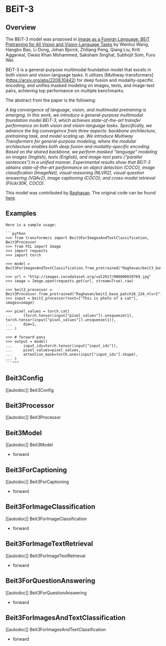 <!--Copyright 2023 The HuggingFace Team. All rights reserved.

Licensed under the Apache License, Version 2.0 (the "License"); you may not use this file except in compliance with
the License. You may obtain a copy of the License at

http://www.apache.org/licenses/LICENSE-2.0

Unless required by applicable law or agreed to in writing, software distributed under the License is distributed on
an "AS IS" BASIS, WITHOUT WARRANTIES OR CONDITIONS OF ANY KIND, either express or implied. See the License for the
specific language governing permissions and limitations under the License.
-->

# BEiT-3

## Overview

The BEiT-3 model was proposed in [Image as a Foreign Language: BEiT Pretraining for All Vision and Vision-Language
Tasks](https://arxiv.org/abs/2208.10442) by Wenhui Wang, Hangbo Bao, Li Dong, Johan Bjorck, Zhiliang Peng, Qiang Liu,
Kriti Aggarwal, Owais Khan Mohammed, Saksham Singhal, Subhojit Som, Furu Wei.

BEiT-3 is a general-purpose multimodal foundation model that excels in both vision and vision-language tasks. It
utilizes  [Multiway transformers] (https://arxiv.org/abs/2208.10442) for deep fusion and modality-specific encoding,
and unifies masked modeling on images, texts, and image-text pairs, achieving top performance on multiple benchmarks.

The abstract from the paper is the following:

*A big convergence of language, vision, and multimodal pretraining is emerging. In this work, we introduce a
general-purpose multimodal foundation model BEiT-3, which achieves state-of-the-art transfer performance on both vision
and vision-language tasks. Specifically, we advance the big convergence from three aspects: backbone architecture,
pretraining task, and model scaling up. We introduce Multiway Transformers for general-purpose modeling, where the
modular architecture enables both deep fusion and modality-specific encoding. Based on the shared backbone, we perform
masked "language" modeling on images (Imglish), texts (English), and image-text pairs ("parallel sentences") in a
unified manner. Experimental results show that BEiT-3 obtains state-of-the-art performance on object detection (COCO),
image classification (ImageNet), visual reasoning (NLVR2), visual question answering
(VQAv2), image captioning (COCO), and cross-modal retrieval (Flickr30K, COCO).*

This model was contributed by [Raghavan](https://huggingface.co/Raghavan).
The original code can be found [here](https://github.com/microsoft/unilm/tree/master/beit3).

## Examples

    Here is a sample usage:
    
    ```python
    >>> from transformers import Beit3ForImagesAndTextClassification, Beit3Processor
    >>> from PIL import Image
    >>> import requests
    >>> import torch

    >>> model = Beit3ForImagesAndTextClassification.from_pretrained("Raghavan/beit3_base_patch16_224_nlvr2")

    >>> url = "http://images.cocodataset.org/val2017/000000039769.jpg"
    >>> image = Image.open(requests.get(url, stream=True).raw)

    >>> beit3_processor = Beit3Processor.from_pretrained("Raghavan/beit3_base_patch16_224_nlvr2")
    >>> input = beit3_processor(text=["This is photo of a cat"], images=image)

    >>> pixel_values = torch.cat(
    ...     (torch.tensor(input["pixel_values"]).unsqueeze(1), torch.tensor(input["pixel_values"]).unsqueeze(1)),
    ...     dim=1,
    ... )

    >>> # forward pass
    >>> output = model(
    ...     input_ids=torch.tensor(input["input_ids"]),
    ...     pixel_values=pixel_values,
    ...     attention_mask=torch.ones(input["input_ids"].shape),
    ... )
    ```"""

## Beit3Config

[[autodoc]] Beit3Config

## Beit3Processor

[[autodoc]] Beit3Processor

## Beit3Model

[[autodoc]] Beit3Model
- forward

## Beit3ForCaptioning

[[autodoc]] Beit3ForCaptioning
- forward

## Beit3ForImageClassification

[[autodoc]] Beit3ForImageClassification
- forward

## Beit3ForImageTextRetrieval

[[autodoc]] Beit3ForImageTextRetrieval
- forward

## Beit3ForQuestionAnswering

[[autodoc]] Beit3ForQuestionAnswering
- forward

## Beit3ForImagesAndTextClassification

[[autodoc]] Beit3ForImagesAndTextClassification
- forward
